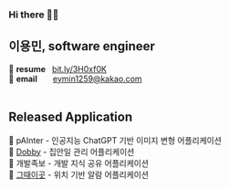 ### Hi there 🙋‍♂️
## 이용민, software engineer 


:star2: **resume** &nbsp;&nbsp;[bit.ly/3H0xf0K](https://bit.ly/3H0xf0K)  
:star2: **email**  &nbsp;&nbsp;&nbsp;&nbsp;&nbsp; eymin1259@kakao.com 
<br/>
<br/>
<!--
:star2: **blog**&nbsp;&nbsp;&nbsp;&nbsp;&nbsp;&nbsp;&nbsp;&nbsp;&nbsp;[yongminlee26.tistory.com](https://yongminlee26.tistory.com/)
-->


## Released Application
:star2: pAInter - 인공지능 ChatGPT 기반 이미지 변형 어플리케이션 <br/>
:star2: [Dobby](https://apps.apple.com/kr/app/id1658783993) - 집안일 관리 어플리케이션 <br/>
:star2: 개발족보 - 개발 지식 공유 어플리케이션 <br/>
:star2: [그때이곳](https://apps.apple.com/us/app/id1585791289) - 위치 기반 알람 어플리케이션 <br/>




<!--
**eymin1259/eymin1259** is a ✨ _special_ ✨ repository because its `README.md` (this file) appears on your GitHub profile.

Here are some ideas to get you started:

- 🔭 I’m currently working on ...
- 🌱 I’m currently learning ...
- 👯 I’m looking to collaborate on ...
- 🤔 I’m looking for help with ...
- 💬 Ask me about ...
- 📫 How to reach me: ...
- 😄 Pronouns: ...
- ⚡ Fun fact: ...
-->
